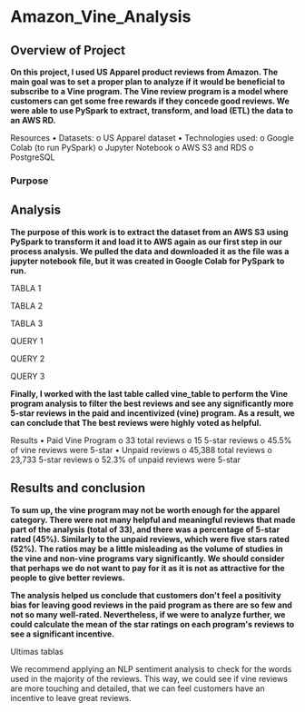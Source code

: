 # Amazon_Vine_Analysis





## Overview of Project
   
   
   
   
   **On this project, I used US Apparel product reviews from Amazon. The main goal was to set a proper plan to analyze if it would be beneficial to subscribe to a Vine program. The Vine review program is a model where customers can get some free rewards if they concede good reviews.  We were able to use PySpark to extract, transform, and load (ETL) the data to an AWS RD.**
   
   

Resources
•	Datasets:
o	US Apparel dataset
•	Technologies used:
o	Google Colab (to run PySpark)
o	Jupyter Notebook
o	AWS S3 and RDS
o	PostgreSQL




### Purpose
     






## Analysis 






**The purpose of this work is to extract the dataset from an AWS S3 using PySpark to transform it and load it to AWS again as our first step in our process analysis. We pulled the data and  downloaded it as the file was a jupyter notebook file, but it was created in Google Colab for PySpark to run.**


TABLA 1


TABLA 2

TABLA 3


QUERY 1

QUERY 2


QUERY 3






**Finally, I worked with the last table called vine_table to perform the Vine program analysis to filter the best reviews and see any significantly more 5-star reviews in the paid and incentivized (vine) program.  As a result, we can conclude that The best reviews were highly voted as helpful.**






Results
•	Paid Vine Program
o	33 total reviews
o	15 5-star reviews
o	45.5% of vine reviews were 5-star
•	Unpaid reviews
o	45,388 total reviews
o	23,733 5-star reviews
o	52.3% of unpaid reviews were 5-star




## Results and conclusion
    
    
    
    
    
    
   **To sum up, the vine program may not be worth enough for the apparel category. There were not many helpful and meaningful reviews that made part of the analysis (total of 33), and there was a percentage of  5-star rated (45%). Similarly to the unpaid reviews, which were five stars rated (52%).  The ratios may be a little misleading as the volume of studies in the vine and non-vine programs vary significantly. We should consider that perhaps we do not want to pay for it as it is not as attractive for the people to give better reviews.**
   
   
   
   



**The analysis helped us conclude that customers don't feel a positivity bias for leaving good reviews in the paid program as there are so few and not so many well-rated. Nevertheless, if we were to analyze further, we could calculate the mean of the star ratings on each program's reviews to see a significant incentive.**



Ultimas tablas






We recommend applying an NLP sentiment analysis to check for the words used in the majority of the reviews. This way, we could see if vine reviews are more touching and detailed, that we can feel customers have an incentive to leave great reviews.
